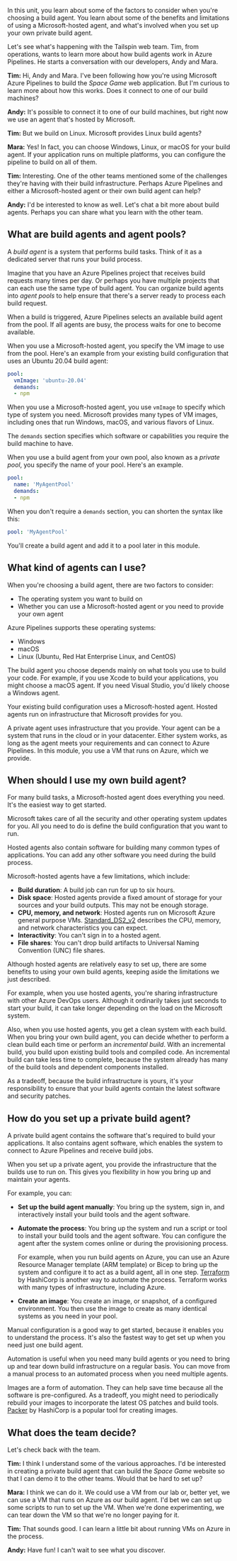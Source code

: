 In this unit, you learn about some of the factors to consider when you're choosing a build agent. You learn about some of the benefits and limitations of using a Microsoft-hosted agent, and what's involved when you set up your own private build agent.

Let's see what's happening with the Tailspin web team. Tim, from operations, wants to learn more about how build agents work in Azure Pipelines. He starts a conversation with our developers, Andy and Mara.

**Tim:** Hi, Andy and Mara. I've been following how you're using Microsoft Azure Pipelines to build the _Space Game_ web application. But I'm curious to learn more about how this works. Does it connect to one of our build machines?

**Andy:** It's possible to connect it to one of our build machines, but right now we use an agent that's hosted by Microsoft.

**Tim:** But we build on Linux. Microsoft provides Linux build agents?

**Mara:** Yes! In fact, you can choose Windows, Linux, or macOS for your build agent. If your application runs on multiple platforms, you can configure the pipeline to build on all of them.

**Tim:** Interesting. One of the other teams mentioned some of the challenges they're having with their build infrastructure. Perhaps Azure Pipelines and either a Microsoft-hosted agent or their own build agent can help?

**Andy:** I'd be interested to know as well. Let's chat a bit more about build agents. Perhaps you can share what you learn with the other team.

## What are build agents and agent pools?

A _build agent_ is a system that performs build tasks. Think of it as a dedicated server that runs your build process.

Imagine that you have an Azure Pipelines project that receives build requests many times per day. Or perhaps you have multiple projects that can each use the same type of build agent. You can organize build agents into _agent pools_ to help ensure that there's a server ready to process each build request.

When a build is triggered, Azure Pipelines selects an available build agent from the pool. If all agents are busy, the process waits for one to become available.

When you use a Microsoft-hosted agent, you specify the VM image to use from the pool. Here's an example from your existing build configuration that uses an Ubuntu 20.04 build agent:

```yml
pool:
  vmImage: 'ubuntu-20.04'
  demands:
  - npm
```

When you use a Microsoft-hosted agent, you use `vmImage` to specify which type of system you need. Microsoft provides many types of VM images, including ones that run Windows, macOS, and various flavors of Linux.

The `demands` section specifies which software or capabilities you require the build machine to have.

When you use a build agent from your own pool, also known as a _private pool_, you specify the name of your pool. Here's an example.

```yml
pool:
  name: 'MyAgentPool'
  demands:
  - npm
```

When you don't require a `demands` section, you can shorten the syntax like this:

```yml
pool: 'MyAgentPool'
```

You'll create a build agent and add it to a pool later in this module.

## What kind of agents can I use?

When you're choosing a build agent, there are two factors to consider:

* The operating system you want to build on
* Whether you can use a Microsoft-hosted agent or you need to provide your own agent

Azure Pipelines supports these operating systems:

* Windows
* macOS
* Linux (Ubuntu, Red Hat Enterprise Linux, and CentOS)

The build agent you choose depends mainly on what tools you use to build your code. For example, if you use Xcode to build your applications, you might choose a macOS agent. If you need Visual Studio, you'd likely choose a Windows agent.

Your existing build configuration uses a Microsoft-hosted agent. Hosted agents run on infrastructure that Microsoft provides for you.

A private agent uses infrastructure that you provide. Your agent can be a system that runs in the cloud or in your datacenter. Either system works, as long as the agent meets your requirements and can connect to Azure Pipelines. In this module, you use a VM that runs on Azure, which we provide.

## When should I use my own build agent?

For many build tasks, a Microsoft-hosted agent does everything you need. It's the easiest way to get started.

Microsoft takes care of all the security and other operating system updates for you. All you need to do is define the build configuration that you want to run.

Hosted agents also contain software for building many common types of applications. You can add any other software you need during the build process.

Microsoft-hosted agents have a few limitations, which include:

* **Build duration**: A build job can run for up to six hours.
* **Disk space**: Hosted agents provide a fixed amount of storage for your sources and your build outputs. This may not be enough storage.
* **CPU, memory, and network**: Hosted agents run on Microsoft Azure general purpose VMs. [Standard_DS2_v2](/azure/virtual-machines/dv2-dsv2-series#dsv2-series) describes the CPU, memory, and network characteristics you can expect.
* **Interactivity**: You can't sign in to a hosted agent.
* **File shares**: You can't drop build artifacts to Universal Naming Convention (UNC) file shares.

Although hosted agents are relatively easy to set up, there are some benefits to using your own build agents, keeping aside the limitations we just described.

For example, when you use hosted agents, you're sharing infrastructure with other Azure DevOps users. Although it ordinarily takes just seconds to start your build, it can take longer depending on the load on the Microsoft system.

Also, when you use hosted agents, you get a clean system with each build. When you bring your own build agent, you can decide whether to perform a clean build each time or perform an _incremental build_. With an incremental build, you build upon existing build tools and compiled code. An incremental build can take less time to complete, because the system already has many of the build tools and dependent components installed.

As a tradeoff, because the build infrastructure is yours, it's your responsibility to ensure that your build agents contain the latest software and security patches.

## How do you set up a private build agent?

A private build agent contains the software that's required to build your applications. It also contains agent software, which enables the system to connect to Azure Pipelines and receive build jobs.

When you set up a private agent, you provide the infrastructure that the builds use to run on. This 
gives you flexibility in how you bring up and maintain your agents.

For example, you can:

* **Set up the build agent manually**: You bring up the system, sign in, and interactively install your build tools and the agent software.
* **Automate the process**: You bring up the system and run a script or tool to install your build tools and the agent software. You can configure the agent after the system comes online or during the provisioning process.

    For example, when you run build agents on Azure, you can use an Azure Resource Manager template (ARM template) or Bicep to bring up the system and configure it to act as a build agent, all in one step. [Terraform](https://www.terraform.io?azure-portal=true) by HashiCorp is another way to automate the process. Terraform works with many types of infrastructure, including Azure.
* **Create an image**: You create an image, or snapshot, of a configured environment. You then use the image to create as many identical systems as you need in your pool.

Manual configuration is a good way to get started, because it enables you to understand the process. It's also the fastest way to get set up when you need just one build agent.

Automation is useful when you need many build agents or you need to bring up and tear down build infrastructure on a regular basis. You can move from a manual process to an automated process when you need multiple agents.

Images are a form of automation. They can help save time because all the software is pre-configured. As a tradeoff, you might need to periodically rebuild your images to incorporate the latest OS patches and build tools. [Packer](https://www.packer.io?azure-portal=true) by HashiCorp is a popular tool for creating images.

## What does the team decide?

Let's check back with the team.

**Tim:** I think I understand some of the various approaches. I'd be interested in creating a private build agent that can build the _Space Game_ website so that I can demo it to the other teams. Would that be hard to set up?

**Mara:** I think we can do it. We could use a VM from our lab or, better yet, we can use a VM that runs on Azure as our build agent. I'd bet we can set up some scripts to run to set up the VM. When we're done experimenting, we can tear down the VM so that we're no longer paying for it.

**Tim:** That sounds good. I can learn a little bit about running VMs on Azure in the process.

**Andy:** Have fun! I can't wait to see what you discover.